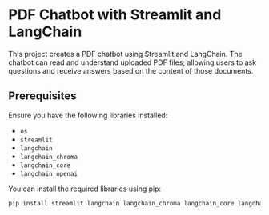 # PDF Chatbot with Streamlit and LangChain

This project creates a PDF chatbot using Streamlit and LangChain. The chatbot can read and understand uploaded PDF files, allowing users to ask questions and receive answers based on the content of those documents.

## Prerequisites

Ensure you have the following libraries installed:
- `os`
- `streamlit`
- `langchain`
- `langchain_chroma`
- `langchain_core`
- `langchain_openai`

You can install the required libraries using pip:
```bash
pip install streamlit langchain langchain_chroma langchain_core langchain_openai
